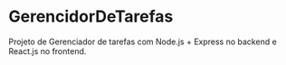 # GerencidorDeTarefas
Projeto de Gerenciador de tarefas com Node.js + Express no backend e React.js no frontend.
